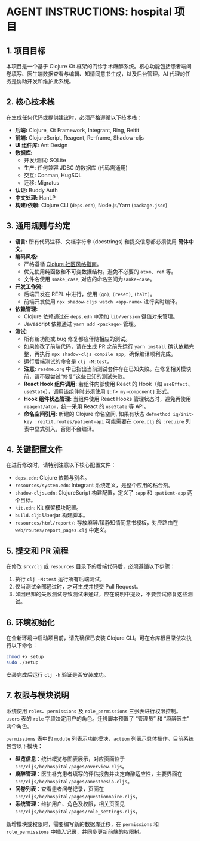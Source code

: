 # AGENT INSTRUCTIONS: hospital 项目

## 1. 项目目标

本项目是一个基于 Clojure Kit 框架的门诊手术麻醉系统。核心功能包括患者端问卷填写、医生端数据查看与编辑、知情同意书生成，以及后台管理。AI 代理的任务是协助开发和维护此系统。

## 2. 核心技术栈

在生成任何代码或提供建议时，必须严格遵循以下技术栈：

- **后端:** Clojure, Kit Framework, Integrant, Ring, Reitit
- **前端:** ClojureScript, Reagent, Re-frame, Shadow-cljs
- **UI 组件库:** Ant Design
- **数据库:**
    - 开发/测试: SQLite
    - 生产: 任何兼容 JDBC 的数据库 (代码需通用)
    - 交互: Conman, HugSQL
    - 迁移: Migratus
- **认证:** Buddy Auth
- **中文处理:** HanLP
- **构建/依赖:** Clojure CLI (`deps.edn`), Node.js/Yarn (`package.json`)

## 3. 通用规则与约定

- **语言:** 所有代码注释、文档字符串 (docstrings) 和提交信息都必须使用 **简体中文**。
- **编码风格:**
    - 严格遵循 [Clojure 社区风格指南](https://guide.clojure.style/)。
    - 优先使用纯函数和不可变数据结构。避免不必要的 `atom`、`ref` 等。
    - 文件名使用 `snake_case`, 对应的命名空间为`sanke-case`。
- **开发工作流:**
    - 后端开发在 REPL 中进行，使用 `(go)`, `(reset)`, `(halt)`。
    - 前端开发使用 `npx shadow-cljs watch <app-name>` 进行实时编译。
- **依赖管理:**
    - Clojure 依赖通过在 `deps.edn` 中添加 `lib/version` 键值对来管理。
    - Javascript 依赖通过 `yarn add <package>` 管理。
- **测试:**
    - 所有新功能或 bug 修复都应伴随相应的测试。
    - 如果修改了前端代码，请在生成 PR 之前先运行 `yarn install` 确认依赖完整，再执行 `npx shadow-cljs compile app`，确保编译顺利完成。
    - 运行后端测试的命令是 `clj -M:test`。
    - **注意:** `readme.org` 中已指出当前测试套件存在已知失败。在修复相关模块前，请不要尝试“修复”这些已知的测试失败。
    - **React Hook 组件调用:** 若组件内部使用 React 的 Hook（如 `useEffect`、`useState`），调用该组件时必须使用 `[:f> my-component]` 形式。
    - **Hook 组件状态管理:** 当组件使用 React Hooks 管理状态时，避免再使用 `reagent/atom`，统一采用 React 的 `useState` 等 API。
    - **命名空间引用:** 新建的 Clojure 命名空间, 如果有状态 `defmethod ig/init-key :reitit.routes/patient-api` 可能需要在 `core.clj` 的 `:require` 列表中显式引入，否则不会编译。

## 4. 关键配置文件

在进行修改时，请特别注意以下核心配置文件：

- `deps.edn`: Clojure 依赖与别名。
- `resources/system.edn`: Integrant 系统定义，是整个应用的粘合剂。
- `shadow-cljs.edn`: ClojureScript 构建配置，定义了 `:app` 和 `:patient-app` 两个目标。
- `kit.edn`: Kit 框架模块配置。
- `build.clj`: Uberjar 构建脚本。
- `resources/html/report/`: 存放麻醉/镇静知情同意书模板，对应路由在 `web/routes/report_pages.clj` 中定义。

## 5. 提交和 PR 流程

在修改 `src/clj` 或 `resources` 目录下的后端代码后，必须遵循以下步骤：

1. 执行 `clj -M:test` 运行所有后端测试。
2. 仅当测试全部通过时，才可生成并提交 Pull Request。
3. 如因已知的失败测试导致测试未通过，应在说明中提及，不要尝试修复这些测试。

## 6. 环境初始化

在全新环境中启动项目前，请先确保已安装 Clojure CLI。可在仓库根目录依次执行以下命令：

```bash
chmod +x setup
sudo ./setup
```

安装完成后运行 `clj -h` 验证是否安装成功。



## 7. 权限与模块说明

系统使用 `roles`、`permissions` 及 `role_permissions` 三张表进行权限控制。`users` 表的 `role` 字段决定用户的角色。迁移脚本预置了 “管理员” 和 “麻醉医生” 两个角色。

`permissions` 表中的 `module` 列表示功能模块，`action` 列表示具体操作。目前系统包含以下模块：
- **纵览信息**：统计概览与图表展示，对应页面位于 `src/cljs/hc/hospital/pages/overview.cljs`。
- **麻醉管理**：医生补充患者填写的评估报告并决定麻醉适应性，主要界面在 `src/cljs/hc/hospital/pages/anesthesia.cljs`。
- **问卷列表**：查看患者问卷记录，页面在 `src/cljs/hc/hospital/pages/questionnaire.cljs`。
- **系统管理**：维护用户、角色及权限，相关页面见 `src/cljs/hc/hospital/pages/role_settings.cljs`。

新增模块或权限时，需要编写新的数据库迁移，在 `permissions` 和 `role_permissions` 中插入记录，并同步更新前端的权限树。

